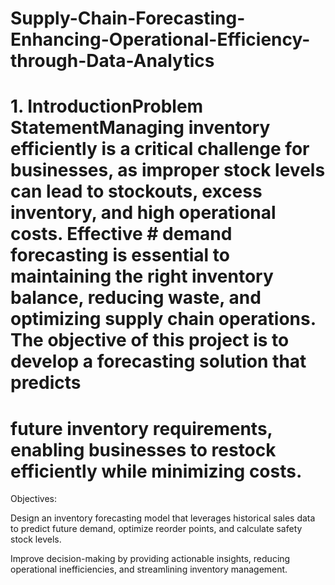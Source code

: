 # Supply-Chain-Forecasting-Enhancing-Operational-Efficiency-through-Data-Analytics


# 1. IntroductionProblem StatementManaging inventory efficiently is a critical challenge for businesses, as improper stock levels can lead to stockouts, excess inventory, and high operational costs. Effective # demand forecasting is essential to maintaining the right inventory balance, reducing waste, and optimizing supply chain operations. The objective of this project is to develop a forecasting solution that predicts 
 # future inventory requirements, enabling businesses to restock efficiently while minimizing costs.

Objectives:

Design an inventory forecasting model that leverages historical sales data to predict future demand, optimize reorder points, and calculate safety stock levels.

Improve decision-making by providing actionable insights, reducing operational inefficiencies, and streamlining inventory management.
